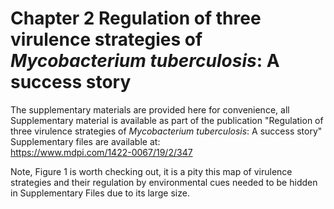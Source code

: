 # Chapter 2  Regulation of three virulence strategies of *Mycobacterium tuberculosis*: A success story
The supplementary materials are provided here for convenience, all Supplementary material is available as part of the publication "Regulation of three virulence strategies of *Mycobacterium tuberculosis*: A success story"  
Supplementary files are available at:  
https://www.mdpi.com/1422-0067/19/2/347  
  
Note, Figure 1 is worth checking out, it is a pity this map of virulence strategies and their regulation by environmental cues needed to be hidden in Supplementary Files due to its large size.
